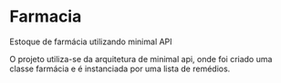 # Farmacia

Estoque de farmácia utilizando minimal API

O projeto utiliza-se da arquitetura de minimal api, onde foi criado uma classe farmácia e é instanciada por uma lista de remédios.

